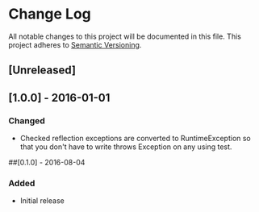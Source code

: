 # Change Log
All notable changes to this project will be documented in this file.
This project adheres to [Semantic Versioning](http://semver.org/).

## [Unreleased]

## [1.0.0] - 2016-01-01
### Changed
- Checked reflection exceptions are converted to RuntimeException so that you don't have to write throws Exception on any using test.

##[0.1.0] - 2016-08-04
### Added
- Initial release